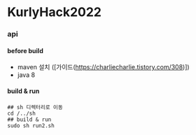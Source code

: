 # KurlyHack2022

### api

#### before build

- maven 설치 ([가이드(https://charliecharlie.tistory.com/308)])
- java 8

#### build & run
```
## sh 디렉터리로 이동 
cd /../sh
## build & run
sudo sh run2.sh
```